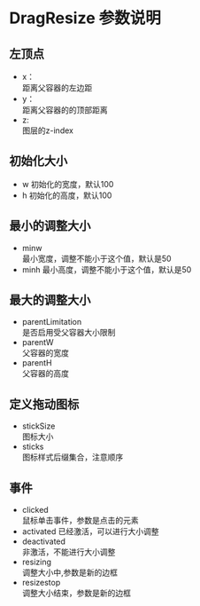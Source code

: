 # DragResize 参数说明
## 左顶点
  * x：  
  距离父容器的左边距
  * y：  
  距离父容器的的顶部距离
  * z:  
  图层的z-index
## 初始化大小
  * w
  初始化的宽度，默认100
  * h
  初始化的高度，默认100
## 最小的调整大小
* minw  
最小宽度，调整不能小于这个值，默认是50  
* minh
最小高度，调整不能小于这个值，默认是50
## 最大的调整大小
* parentLimitation  
是否启用受父容器大小限制
* parentW  
父容器的宽度
* parentH  
父容器的高度
## 定义拖动图标
* stickSize  
图标大小
* sticks  
图标样式后缀集合，注意顺序
## 事件
* clicked  
鼠标单击事件，参数是点击的元素
* activated
已经激活，可以进行大小调整
* deactivated  
非激活，不能进行大小调整
* resizing  
调整大小中,参数是新的边框
* resizestop  
调整大小结束，参数是新的边框




